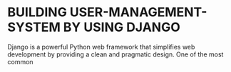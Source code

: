 # BUILDING USER-MANAGEMENT-SYSTEM BY USING DJANGO
Django is a powerful Python web framework that simplifies web development by providing a clean and pragmatic design. One of the most common
